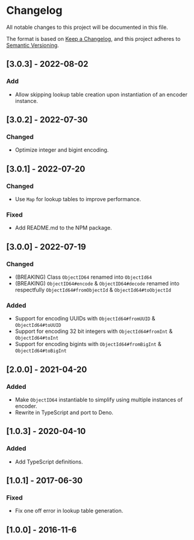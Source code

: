 # Changelog

All notable changes to this project will be documented in this file.

The format is based on [Keep a Changelog](https://keepachangelog.com/en/1.0.0/),
and this project adheres to
[Semantic Versioning](https://semver.org/spec/v2.0.0.html).

## [3.0.3] - 2022-08-02

### Add

- Allow skipping lookup table creation upon instantiation of an encoder
  instance.

## [3.0.2] - 2022-07-30

### Changed

- Optimize integer and bigint encoding.

## [3.0.1] - 2022-07-20

### Changed

- Use `Map` for lookup tables to improve performance.

### Fixed

- Add README.md to the NPM package.

## [3.0.0] - 2022-07-19

### Changed

- (BREAKING) Class `ObjectID64` renamed into `ObjectId64`
- (BREAKING) `ObjectID64#encode` & `ObjectID64#decode` renamed into respectfully
  `ObjectId64#fromObjectId` & `ObjectId64#toObjectId`

### Added

- Support for encoding UUIDs with `ObjectId64#fromUUID` & `ObjectId64#toUUID`
- Support for encoding 32 bit integers with `ObjectId64#fromInt` &
  `ObjectId64#toInt`
- Support for encoding bigints with `ObjectId64#fromBigInt` &
  `ObjectId64#toBigInt`

## [2.0.0] - 2021-04-20

### Added

- Make `ObjectID64` instantiable to simplify using multiple instances of
  encoder.
- Rewrite in TypeScript and port to Deno.

## [1.0.3] - 2020-04-10

### Added

- Add TypeScript definitions.

## [1.0.1] - 2017-06-30

### Fixed

- Fix one off error in lookup table generation.

## [1.0.0] - 2016-11-6
